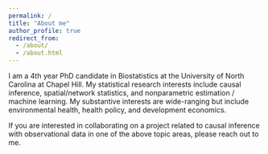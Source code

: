 ```yaml
---
permalink: /
title: "About me"
author_profile: true
redirect_from: 
  - /about/
  - /about.html
---
```


I am a 4th year PhD candidate in Biostatistics at the University of North Carolina at Chapel Hill. My statistical research interests include causal inference, spatial/network statistics, and nonparametric estimation / machine learning. My substantive interests are wide-ranging but include environmental health, health policy, and development economics. 

If you are interested in collaborating on a project related to causal inference with observational data in one of the above topic areas, please reach out to me.